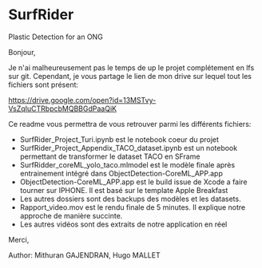 # SurfRider
Plastic Detection for an ONG


Bonjour, 

Je n'ai malheureusement pas le temps de up le projet complétement en lfs sur git. Cependant, je vous partage le lien de mon drive sur lequel tout les fichiers sont présent:

https://drive.google.com/open?id=13MSTvy-VsZqIuCTRbpcbMQBBGdPaaQiK


Ce readme vous permettra de vous retrouver parmi les différents fichiers:
*	SurfRider_Project_Turi.ipynb est le notebook coeur du projet
*	SurfRider_Project_Appendix_TACO_dataset.ipynb est un notebook permettant de transformer le dataset TACO en SFrame
*	SurfRidder_coreML_yolo_taco.mlmodel est le modèle finale après entrainement intégré dans ObjectDetection-CoreML_APP.app
*	ObjectDetection-CoreML_APP.app est le build issue de Xcode a faire tourner sur IPHONE. Il est basé sur le template Apple Breakfast
*	Les autres dossiers sont des backups des modèles et les datasets.
*	Rapport_video.mov est le rendu finale de 5 minutes. Il explique notre approche de manière succinte.
*	Les autres vidéos sont des extraits de notre application en réel 

Merci,

Author: Mithuran GAJENDRAN, Hugo MALLET
